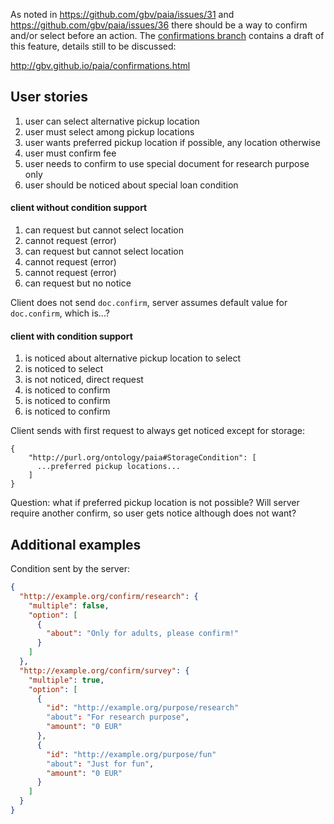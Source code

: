 As noted in https://github.com/gbv/paia/issues/31 and https://github.com/gbv/paia/issues/36 there should be a way to confirm and/or select before an action. The [confirmations branch](https://github.com/gbv/paia/tree/confirmations) contains a draft of this feature, details still to be discussed:

http://gbv.github.io/paia/confirmations.html

## User stories

1. user can select alternative pickup location
2. user must select among pickup locations
3. user wants preferred pickup location if possible, any location otherwise
4. user must confirm fee
5. user needs to confirm to use special document for research purpose only
6. user should be noticed about special loan condition

#### client without condition support

1. can request but cannot select location
2. cannot request (error)
3. can request but cannot select location
4. cannot request (error)
5. cannot request (error) 
6. can request but no notice

Client does not send `doc.confirm`, server assumes default value for `doc.confirm`, which is...?

#### client with condition support

1. is noticed about alternative pickup location to select
2. is noticed to select
3. is not noticed, direct request
4. is noticed to confirm
5. is noticed to confirm
6. is noticed to confirm

Client sends with first request to always get noticed except for storage:

    {
        "http://purl.org/ontology/paia#StorageCondition": [
          ...preferred pickup locations...
        ]
    }

Question: what if preferred pickup location is not possible? Will server require another confirm, so user gets notice although does not want?

## Additional examples

Condition sent by the server:

```json
{
  "http://example.org/confirm/research": {
    "multiple": false,
    "option": [
      {
        "about": "Only for adults, please confirm!"
      }
    ]
  },
  "http://example.org/confirm/survey": {
    "multiple": true,
    "option": [
      {
        "id": "http://example.org/purpose/research"
        "about": "For research purpose",
        "amount": "0 EUR"
      },
      {
        "id": "http://example.org/purpose/fun"
        "about": "Just for fun",
        "amount": "0 EUR"
      }
    ]
  }
}
```
